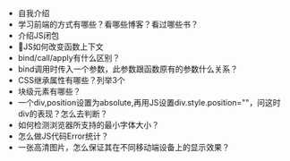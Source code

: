 - 自我介绍
- 学习前端的方式有哪些？看哪些博客？看过哪些书？
- 介绍JS闭包
- JS如何改变函数上下文
- bind/call/apply有什么区别？
- bind调用时传入一个参数，此参数跟函数原有的参数什么关系？
- CSS继承属性有哪些？列举3个
- 块级元素有哪些？
- 一个div,position设置为absolute,再用JS设置div.style.position=""，问这时div的表现？怎么去判断？
- 如何检测浏览器所支持的最小字体大小？
- 怎么做JS代码Error统计？
- 一张高清图片，怎么保证其在不同移动端设备上的显示效果？